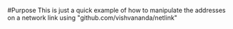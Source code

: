 #Purpose
This is just a quick example of how to manipulate the addresses on a network link using "github.com/vishvananda/netlink"

